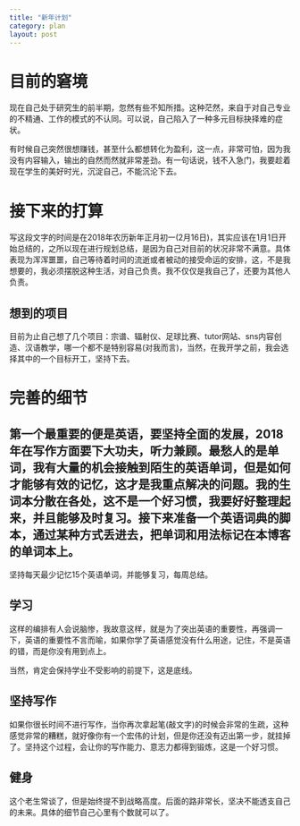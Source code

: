 ```yaml
---
title: "新年计划"
category: plan
layout: post
---
```


# 目前的窘境
现在自己处于研究生的前半期，忽然有些不知所措。这种茫然，来自于对自己专业的不精通、工作的模式的不认同。可以说，自己陷入了一种多元目标抉择难的症状。

有时候自己突然很想赚钱，甚至什么都想转化为盈利，这一点，非常可怕，因为我没有内容输入，输出的自然而然就非常差劲。有一句话说，钱不入急门，我要趁着现在学生的美好时光，沉淀自己，不能沉沦下去。

# 接下来的打算
写这段文字的时间是在2018年农历新年正月初一(2月16日)，其实应该在1月1日开始总结的，之所以现在进行规划总结，是因为自己对目前的状况非常不满意。具体表现为浑浑噩噩，自己等待着时间的流逝或者被动的接受命运的安排，这，不是我想要的，我必须摆脱这种生活，对自己负责。我不仅仅是我自己了，还要为其他人负责。

## 想到的项目
目前为止自己想了几个项目：宗谱、辐射仪、足球比赛、tutor网站、sns内容创造、汉语教学，哪一个都不是特别容易(对我而言)，当然，在我开学之前，我会选择其中的一个目标开工，坚持下去。

# 完善的细节
## 第一个最重要的便是英语，要坚持全面的发展，2018年在写作方面要下大功夫，听力兼顾。最愁人的是单词，我有大量的机会接触到陌生的英语单词，但是如何才能够有效的记忆，这才是我重点解决的问题。我的生词本分散在各处，这不是一个好习惯，我要好好整理起来，并且能够及时复习。接下来准备一个英语词典的脚本，通过某种方式丢进去，把单词和用法标记在本博客的单词本上。

坚持每天最少记忆15个英语单词，并能够复习，每周总结。

## 学习
这样的编排有人会说脑惨，我故意这样，就是为了突出英语的重要性，再强调一下，英语的重要性不言而喻，如果你学了英语感觉没有什么用途，记住，不是英语的错，而是你没有用到点上。

当然，肯定会保持学业不受影响的前提下，这是底线。

## 坚持写作
如果你很长时间不进行写作，当你再次拿起笔(敲文字)的时候会非常的生疏，这种感觉非常的糟糕，就好像你有一个宏伟的计划，但是你还没有迈出第一步，就挂掉了。坚持这个过程，会让你的写作能力、意志力都得到锻炼，这是一个好习惯。

## 健身
这个老生常谈了，但是始终提不到战略高度。后面的路非常长，坚决不能透支自己的未来。具体的细节自己心里有个数就可以了。


